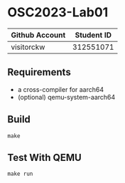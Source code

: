 # OSC2023-Lab01

| Github Account | Student ID |
| -------------- | ---------- |
| visitorckw     | 312551071  |

## Requirements

- a cross-compiler for aarch64
- (optional) qemu-system-aarch64

## Build

```
make
```

## Test With QEMU

```
make run
```
